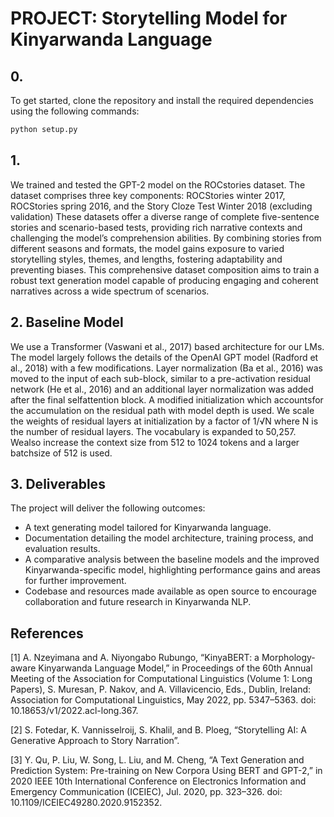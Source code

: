 # PROJECT: Storytelling Model for Kinyarwanda Language

## 0.
To get started, clone the repository and install the required dependencies using the following commands:


```bash
python setup.py
```
## 1. 
We trained and tested the GPT-2 model on the ROCstories dataset. 
The dataset comprises three key components: ROCStories winter 2017,
ROCStories spring 2016, and the Story Cloze Test Winter 2018 (excluding validation)
These datasets offer a diverse range of complete five-sentence stories
and scenario-based tests, providing rich narrative contexts and challenging the model’s
comprehension abilities. By combining stories from different seasons and formats, 
the model gains exposure to varied storytelling styles, themes, and lengths, fostering adaptability
and preventing biases. This comprehensive dataset composition aims to train a robust text generation model capable of producing engaging and coherent narratives across a wide spectrum of scenarios.


## 2. Baseline Model

We use a Transformer (Vaswani et al., 2017) based architecture for our LMs. 
The model largely follows the details of the OpenAI GPT model (Radford et al., 2018)
with a few modifications. Layer normalization (Ba et al., 2016) was moved to the input
of each sub-block, similar to a pre-activation residual network (He et al., 2016) and an
additional layer normalization was added after the final selfattention block. A modified 
initialization which accountsfor the accumulation on the residual path with model depth
is used. We scale the weights of residual layers at initialization by a factor of 1/√N 
where N is the number of residual layers. The vocabulary is expanded to 50,257. 
Wealso increase the context size from 512 to 1024 tokens and a larger batchsize of 512 is used.


## 3. Deliverables

The project will deliver the following outcomes:

- A text generating model tailored for Kinyarwanda language.
- Documentation detailing the model architecture, training process, and evaluation results.
- A comparative analysis between the baseline models and the improved Kinyarwanda-specific model, highlighting performance gains and areas for further improvement.
- Codebase and resources made available as open source to encourage collaboration and future research in Kinyarwanda NLP.

## References

[1] A. Nzeyimana and A. Niyongabo Rubungo, “KinyaBERT: a Morphology-aware Kinyarwanda Language Model,” in Proceedings of the 60th Annual Meeting of the Association for Computational Linguistics (Volume 1: Long Papers), S. Muresan, P. Nakov, and A. Villavicencio, Eds., Dublin, Ireland: Association for Computational Linguistics, May 2022, pp. 5347–5363. doi: 10.18653/v1/2022.acl-long.367.

[2] S. Fotedar, K. Vannisselroij, S. Khalil, and B. Ploeg, “Storytelling AI: A Generative Approach to Story Narration”.

[3] Y. Qu, P. Liu, W. Song, L. Liu, and M. Cheng, “A Text Generation and Prediction System: Pre-training on New Corpora Using BERT and GPT-2,” in 2020 IEEE 10th International Conference on Electronics Information and Emergency Communication (ICEIEC), Jul. 2020, pp. 323–326. doi: 10.1109/ICEIEC49280.2020.9152352.
